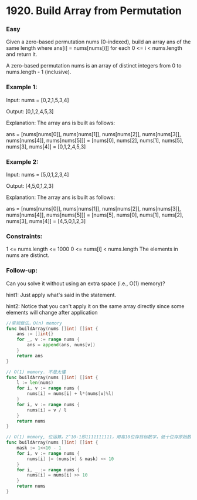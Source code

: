 # 1920. Build Array from Permutation

### Easy

Given a zero-based permutation nums (0-indexed), build an array ans of the same length where ans[i] = nums[nums[i]] for each 0 <= i < nums.length and return it.

A zero-based permutation nums is an array of distinct integers from 0 to nums.length - 1 (inclusive).


### Example 1:
Input: nums = [0,2,1,5,3,4]

Output: [0,1,2,4,5,3]

Explanation: The array ans is built as follows: 

ans = [nums[nums[0]], nums[nums[1]], nums[nums[2]], nums[nums[3]], nums[nums[4]], nums[nums[5]]]
    = [nums[0], nums[2], nums[1], nums[5], nums[3], nums[4]]
    = [0,1,2,4,5,3]

### Example 2:
Input: nums = [5,0,1,2,3,4]

Output: [4,5,0,1,2,3]

Explanation: The array ans is built as follows:

ans = [nums[nums[0]], nums[nums[1]], nums[nums[2]], nums[nums[3]], nums[nums[4]], nums[nums[5]]]
    = [nums[5], nums[0], nums[1], nums[2], nums[3], nums[4]]
    = [4,5,0,1,2,3]
 

### Constraints:

1 <= nums.length <= 1000
0 <= nums[i] < nums.length
The elements in nums are distinct.
 
### Follow-up: 
Can you solve it without using an extra space (i.e., O(1) memory)?

hint1: Just apply what's said in the statement.

hint2: Notice that you can't apply it on the same array directly since some elements will change after application

```go
//常规做法，O(n) memory
func buildArray(nums []int) []int {
    ans := []int{}
    for _, v := range nums {
        ans = append(ans, nums[v])
    }
    return ans
}

// O(1) memory. 不是太懂
func buildArray(nums []int) []int {
    l := len(nums)
    for i, v := range nums {
        nums[i] = nums[i] + l*(nums[v]%l)
    }
    for i, v := range nums {
        nums[i] = v / l
    }
    return nums
}

// O(1) memory, 位运算。2^10-1即1111111111，用高10位存目标数字，低十位存原始数据。
func buildArray(nums []int) []int {
    mask := 1<<10 - 1
    for i, v := range nums {
        nums[i] |= (nums[v] & mask) << 10
    }
    for i, _ := range nums {
        nums[i] = nums[i] >> 10
    }
    return nums
}
```
